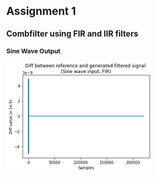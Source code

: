 # Assignment 1
## Combfilter using FIR and IIR filters

### Sine Wave Output
![](/report/sine_diff.png)
